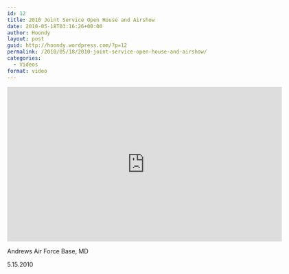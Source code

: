 ```yaml
---
id: 12
title: 2010 Joint Service Open House and Airshow
date: 2010-05-18T03:16:26+00:00
author: Hoondy
layout: post
guid: http://hoondy.wordpress.com/?p=12
permalink: /2010/05/18/2010-joint-service-open-house-and-airshow/
categories:
  - Videos
format: video
---
```


<iframe width="640" height="360" src="https://www.youtube.com/embed/31thnqjQki4" frameborder="0" allowfullscreen></iframe>

Andrews Air Force Base, MD

5.15.2010

<div class="al2fb_like_button">
  <div id="fb-root">
  </div><fb:like href="http://hoondy.com/2010/05/18/2010-joint-service-open-house-and-airshow/" send="true" layout="standard" show_faces="true" share="true" width="450" action="like" font="arial" colorscheme="light" ref="AL2FB"></fb:like>
</div>
